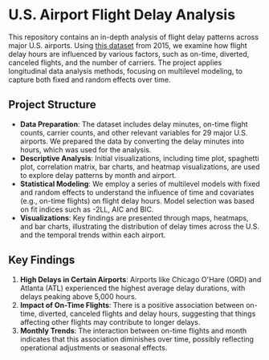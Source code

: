 # U.S. Airport Flight Delay Analysis

This repository contains an in-depth analysis of flight delay patterns across major U.S. airports. Using [this dataset](https://corgis-edu.github.io/corgis/csv/airlines/) from 2015, we examine how flight delay hours are influenced by various factors, such as on-time, diverted, canceled flights, and the number of carriers. The project applies longitudinal data analysis methods, focusing on multilevel modeling, to capture both fixed and random effects over time.

## Project Structure

- **Data Preparation**: The dataset includes delay minutes, on-time flight counts, carrier counts, and other relevant variables for 29 major U.S. airports. We prepared the data by converting the delay minutes into hours, which was used for the analysis.
- **Descriptive Analysis**: Initial visualizations, including time plot, spaghetti plot, correlation matrix, bar charts, and heatmap visualizations, are used to explore delay patterns by month and airport.
- **Statistical Modeling**: We employ a series of multilevel models with fixed and random effects to understand the influence of time and covariates (e.g., on-time flights) on flight delay hours. Model selection was based on fit indices such as -2LL, AIC and BIC.
- **Visualizations**: Key findings are presented through maps, heatmaps, and bar charts, illustrating the distribution of delay times across the U.S. and the temporal trends within each airport.

## Key Findings

1. **High Delays in Certain Airports**: Airports like Chicago O'Hare (ORD) and Atlanta (ATL) experienced the highest average delay durations, with delays peaking above 5,000 hours.
2. **Impact of On-Time Flights**: There is a positive association between on-time, diverted, canceled flights and delay hours, suggesting that things affecting other flights may contribute to longer delays.
3. **Monthly Trends**: The interaction between on-time flights and month indicates that this association diminishes over time, possibly reflecting operational adjustments or seasonal effects.
